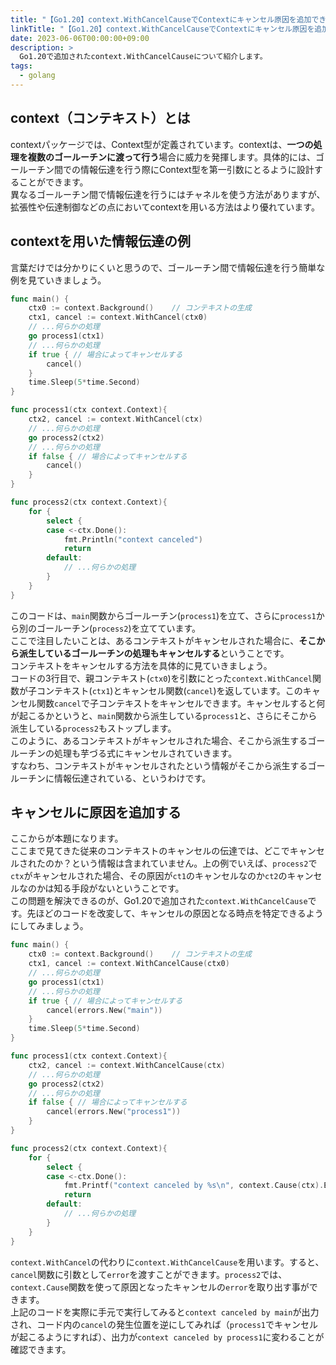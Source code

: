 ```yaml
---
title: "【Go1.20】context.WithCancelCauseでContextにキャンセル原因を追加できるようになりました "
linkTitle: "【Go1.20】context.WithCancelCauseでContextにキャンセル原因を追加できるようになりました "
date: 2023-06-06T00:00:00+09:00
description: >
  Go1.20で追加されたcontext.WithCancelCauseについて紹介します。
tags:
  - golang
---
```


## context（コンテキスト）とは
contextパッケージでは、Context型が定義されています。contextは、**一つの処理を複数のゴールーチンに渡って行う**場合に威力を発揮します。具体的には、ゴールーチン間での情報伝達を行う際にContext型を第一引数にとるように設計することができます。  
異なるゴールーチン間で情報伝達を行うにはチャネルを使う方法がありますが、拡張性や伝達制御などの点においてcontextを用いる方法はより優れています。

## contextを用いた情報伝達の例
言葉だけでは分かりにくいと思うので、ゴールーチン間で情報伝達を行う簡単な例を見ていきましょう。
```go
func main() {
	ctx0 := context.Background()	// コンテキストの生成
	ctx1, cancel := context.WithCancel(ctx0)
	// ...何らかの処理
	go process1(ctx1)
	// ...何らかの処理
	if true { // 場合によってキャンセルする
		cancel()
	}
	time.Sleep(5*time.Second)
}

func process1(ctx context.Context){
	ctx2, cancel := context.WithCancel(ctx)
	// ...何らかの処理
	go process2(ctx2)
	// ...何らかの処理
	if false { // 場合によってキャンセルする
		cancel()
	}
}

func process2(ctx context.Context){
	for {
		select {
		case <-ctx.Done():
			fmt.Println("context canceled")
			return 
		default:
			// ...何らかの処理
		}
	}
}
```
このコードは、`main`関数からゴールーチン(`process1`)を立て、さらに`process1`から別のゴールーチン(`process2`)を立てています。  
ここで注目したいことは、あるコンテキストがキャンセルされた場合に、**そこから派生しているゴールーチンの処理もキャンセルする**ということです。  
コンテキストをキャンセルする方法を具体的に見ていきましょう。  
コードの3行目で、親コンテキスト(`ctx0`)を引数にとった`context.WithCancel`関数が子コンテキスト(`ctx1`)とキャンセル関数(`cancel`)を返しています。このキャンセル関数`cancel`で子コンテキストをキャンセルできます。キャンセルすると何が起こるかというと、`main`関数から派生している`process1`と、さらにそこから派生している`process2`もストップします。  
このように、あるコンテキストがキャンセルされた場合、そこから派生するゴールーチンの処理も芋づる式にキャンセルされていきます。  
すなわち、コンテキストがキャンセルされたという情報がそこから派生するゴールーチンに情報伝達されている、というわけです。

## キャンセルに原因を追加する
ここからが本題になります。  
ここまで見てきた従来のコンテキストのキャンセルの伝達では、どこでキャンセルされたのか？という情報は含まれていません。上の例でいえば、`process2`で`ctx`がキャンセルされた場合、その原因が`ct1`のキャンセルなのか`ct2`のキャンセルなのかは知る手段がないということです。  
この問題を解決できるのが、Go1.20で追加された`context.WithCancelCause`です。先ほどのコードを改変して、キャンセルの原因となる時点を特定できるようにしてみましょう。
```go
func main() {
	ctx0 := context.Background()	// コンテキストの生成
	ctx1, cancel := context.WithCancelCause(ctx0)
	// ...何らかの処理
	go process1(ctx1)
	// ...何らかの処理
	if true { // 場合によってキャンセルする
		cancel(errors.New("main"))
	}
	time.Sleep(5*time.Second)
}

func process1(ctx context.Context){
	ctx2, cancel := context.WithCancelCause(ctx)
	// ...何らかの処理
	go process2(ctx2)
	// ...何らかの処理
	if false { // 場合によってキャンセルする
		cancel(errors.New("process1"))
	}
}

func process2(ctx context.Context){
	for {
		select {
		case <-ctx.Done():
			fmt.Printf("context canceled by %s\n", context.Cause(ctx).Error())
			return 
		default:
			// ...何らかの処理
		}
	}
}
```
`context.WithCancel`の代わりに`context.WithCancelCause`を用います。すると、`cancel`関数に引数として`error`を渡すことができます。`process2`では、`context.Cause`関数を使って原因となったキャンセルの`error`を取り出す事ができます。  
上記のコードを実際に手元で実行してみると`context canceled by main`が出力され、コード内の`cancel`の発生位置を逆にしてみれば（`process1`でキャンセルが起こるようにすれば）、出力が`context canceled by process1`に変わることが確認できます。  